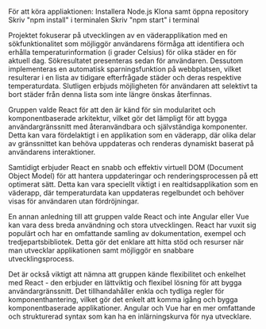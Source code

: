 För att köra appliaktionen:
    Installera Node.js
    Klona samt öppna repository
    Skriv "npm install" i terminalen
    Skriv "npm start" i terminal


Projektet fokuserar på utvecklingen av en väderapplikation med en sökfunktionalitet som möjliggör användarens förmåga att identifiera och erhålla temperaturinformation (i grader Celsius) för olika städer en för aktuell dag. Sökresultatet presenteras sedan för användaren. Dessutom implementeras en automatisk sparningsfunktion på webbplatsen, vilket resulterar i en lista av tidigare efterfrågade städer och deras respektive temperaturdata. Slutligen erbjuds möjligheten för användaren att selektivt ta bort städer från denna lista som inte längre önskas återfinnas.

Gruppen valde React för att den är känd för sin modularitet och komponentbaserade arkitektur, vilket gör det lämpligt för att bygga användargränssnitt med återanvändbara och självständiga komponenter. Detta kan vara fördelaktigt i en applikation som en väderapp, där olika delar av gränssnittet kan behöva uppdateras och renderas dynamiskt baserat på användarens interaktioner.

Samtidigt erbjuder React en snabb och effektiv virtuell DOM (Document Object Model) för att hantera uppdateringar och renderingsprocessen på ett optimerat sätt. Detta kan vara speciellt viktigt i en realtidsapplikation som en väderapp, där temperaturdata kan uppdateras regelbundet och behöver visas för användaren utan fördröjningar.

En annan anledning till att gruppen valde React och inte Angular eller Vue kan vara dess breda användning och stora utvecklingen. React har vuxit sig populärt och har en omfattande samling av dokumentation, exempel och tredjepartsbibliotek. Detta gör det enklare att hitta stöd och resurser när man utvecklar applikationen samt möjliggör en snabbare utvecklingsprocess.

Det är också viktigt att nämna att gruppen kände flexibilitet och enkelhet med React - den erbjuder en lättviktig och flexibel lösning för att bygga användargränssnitt. Det tillhandahåller enkla och tydliga regler för komponenthantering, vilket gör det enkelt att komma igång och bygga komponentbaserade applikationer. Angular och Vue har en mer omfattande och strukturerad syntax som kan ha en inlärningskurva för nya utvecklare.